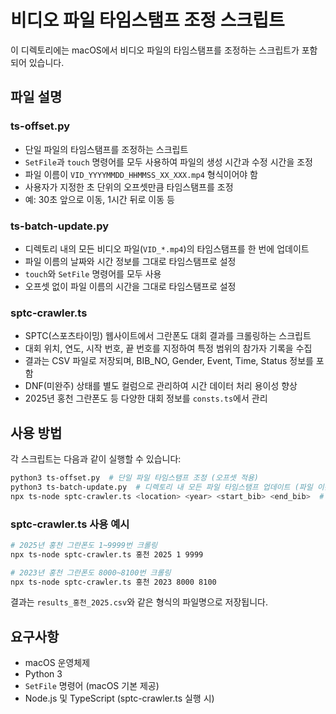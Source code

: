 # 비디오 파일 타임스탬프 조정 스크립트

이 디렉토리에는 macOS에서 비디오 파일의 타임스탬프를 조정하는 스크립트가 포함되어 있습니다.

## 파일 설명

### ts-offset.py

- 단일 파일의 타임스탬프를 조정하는 스크립트
- `SetFile`과 `touch` 명령어를 모두 사용하여 파일의 생성 시간과 수정 시간을 조정
- 파일 이름이 `VID_YYYYMMDD_HHMMSS_XX_XXX.mp4` 형식이어야 함
- 사용자가 지정한 초 단위의 오프셋만큼 타임스탬프를 조정
- 예: 30초 앞으로 이동, 1시간 뒤로 이동 등

### ts-batch-update.py

- 디렉토리 내의 모든 비디오 파일(`VID_*.mp4`)의 타임스탬프를 한 번에 업데이트
- 파일 이름의 날짜와 시간 정보를 그대로 타임스탬프로 설정
- `touch`와 `SetFile` 명령어를 모두 사용
- 오프셋 없이 파일 이름의 시간을 그대로 타임스탬프로 설정

### sptc-crawler.ts

- SPTC(스포츠타이밍) 웹사이트에서 그란폰도 대회 결과를 크롤링하는 스크립트
- 대회 위치, 연도, 시작 번호, 끝 번호를 지정하여 특정 범위의 참가자 기록을 수집
- 결과는 CSV 파일로 저장되며, BIB_NO, Gender, Event, Time, Status 정보를 포함
- DNF(미완주) 상태를 별도 컬럼으로 관리하여 시간 데이터 처리 용이성 향상
- 2025년 홍천 그란폰도 등 다양한 대회 정보를 `consts.ts`에서 관리

## 사용 방법

각 스크립트는 다음과 같이 실행할 수 있습니다:

```bash
python3 ts-offset.py  # 단일 파일 타임스탬프 조정 (오프셋 적용)
python3 ts-batch-update.py  # 디렉토리 내 모든 파일 타임스탬프 업데이트 (파일 이름 기준)
npx ts-node sptc-crawler.ts <location> <year> <start_bib> <end_bib>  # 그란폰도 결과 크롤링
```

### sptc-crawler.ts 사용 예시

```bash
# 2025년 홍천 그란폰도 1~9999번 크롤링
npx ts-node sptc-crawler.ts 홍천 2025 1 9999

# 2023년 홍천 그란폰도 8000~8100번 크롤링
npx ts-node sptc-crawler.ts 홍천 2023 8000 8100
```

결과는 `results_홍천_2025.csv`와 같은 형식의 파일명으로 저장됩니다.

## 요구사항

- macOS 운영체제
- Python 3
- `SetFile` 명령어 (macOS 기본 제공)
- Node.js 및 TypeScript (sptc-crawler.ts 실행 시)
